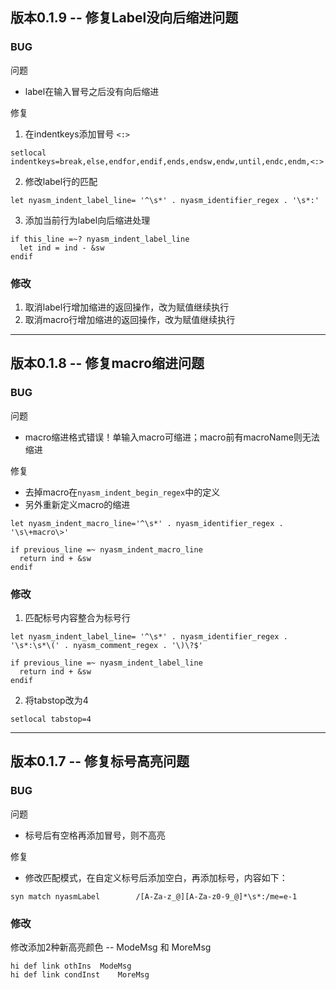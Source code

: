 ## 版本0.1.9 -- 修复Label没向后缩进问题

### BUG

问题

- label在输入冒号之后没有向后缩进

修复

1. 在indentkeys添加冒号 `<:>`

```
setlocal indentkeys=break,else,endfor,endif,ends,endsw,endw,until,endc,endm,<:>
```

2. 修改label行的匹配

```
let nyasm_indent_label_line= '^\s*' . nyasm_identifier_regex . '\s*:'
```

3. 添加当前行为label向后缩进处理

```
if this_line =~? nyasm_indent_label_line
  let ind = ind - &sw
endif
```

### 修改

1. 取消label行增加缩进的返回操作，改为赋值继续执行
2. 取消macro行增加缩进的返回操作，改为赋值继续执行



---

## 版本0.1.8 -- 修复macro缩进问题

### BUG

问题

- macro缩进格式错误！单输入macro可缩进；macro前有macroName则无法缩进

修复

- 去掉macro在`nyasm_indent_begin_regex`中的定义
- 另外重新定义macro的缩进

```
let nyasm_indent_macro_line='^\s*' . nyasm_identifier_regex . '\s\+macro\>'

if previous_line =~ nyasm_indent_macro_line
  return ind + &sw
endif

```

### 修改

1. 匹配标号内容整合为标号行

```
let nyasm_indent_label_line= '^\s*' . nyasm_identifier_regex . '\s*:\s*\(' . nyasm_comment_regex . '\)\?$'

if previous_line =~ nyasm_indent_label_line
  return ind + &sw
endif

```

2. 将tabstop改为4

```
setlocal tabstop=4
```

---

## 版本0.1.7 -- 修复标号高亮问题
### BUG

问题

- 标号后有空格再添加冒号，则不高亮

修复

- 修改匹配模式，在自定义标号后添加空白，再添加标号，内容如下：

```vim
syn match nyasmLabel		/[A-Za-z_@][A-Za-z0-9_@]*\s*:/me=e-1
```

### 修改

修改添加2种新高亮颜色 -- ModeMsg 和 MoreMsg

```
hi def link othIns	ModeMsg
hi def link condInst	MoreMsg
```


